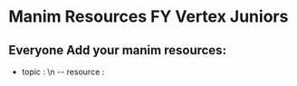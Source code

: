 # Manim Resources FY Vertex Juniors
## Everyone Add your manim resources:
- topic : <your topic>\n
-- resource : <resources link>
